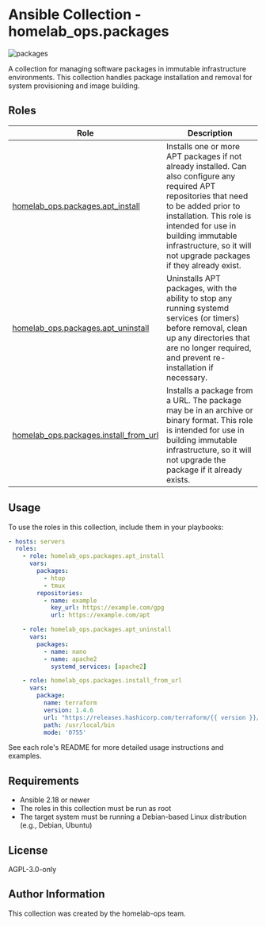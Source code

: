 # Ansible Collection - homelab_ops.packages

![packages](https://github.com/ppat/homelab-ops-ansible/actions/workflows/test-packages.yaml/badge.svg)

A collection for managing software packages in immutable infrastructure environments. This collection handles package installation and removal for system provisioning and image building.

## Roles

| Role | Description |
| --- | --- |
| [homelab_ops.packages.apt_install](roles/apt_install/) | Installs one or more APT packages if not already installed. Can also configure any required APT repositories that need to be added prior to installation. This role is intended for use in building immutable infrastructure, so it will not upgrade packages if they already exist. |
| [homelab_ops.packages.apt_uninstall](roles/apt_uninstall/) | Uninstalls APT packages, with the ability to stop any running systemd services (or timers) before removal, clean up any directories that are no longer required, and prevent re-installation if necessary. |
| [homelab_ops.packages.install_from_url](roles/install_from_url/) | Installs a package from a URL. The package may be in an archive or binary format. This role is intended for use in building immutable infrastructure, so it will not upgrade the package if it already exists. |

## Usage

To use the roles in this collection, include them in your playbooks:

```yaml
- hosts: servers
  roles:
    - role: homelab_ops.packages.apt_install
      vars:
        packages:
          - htop
          - tmux
        repositories:
          - name: example
            key_url: https://example.com/gpg
            url: https://example.com/apt

    - role: homelab_ops.packages.apt_uninstall
      vars:
        packages:
          - name: nano
          - name: apache2
            systemd_services: [apache2]

    - role: homelab_ops.packages.install_from_url
      vars:
        package:
          name: terraform
          version: 1.4.6
          url: "https://releases.hashicorp.com/terraform/{{ version }}/terraform_{{ version }}_linux_amd64.zip"
          path: /usr/local/bin
          mode: '0755'
```

See each role's README for more detailed usage instructions and examples.

## Requirements

- Ansible 2.18 or newer
- The roles in this collection must be run as root
- The target system must be running a Debian-based Linux distribution (e.g., Debian, Ubuntu)

## License

AGPL-3.0-only

## Author Information

This collection was created by the homelab-ops team.
